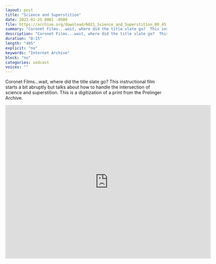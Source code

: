 ```yaml
---
layout: post
title: "Science and Superstition"
date: 2022-01-25 0001 -0500
file: https://archive.org/download/6021_Science_and_Superstition_00_45_46_21/6021_Science_and_Superstition_00_45_46_21.m4v
summary: "Coronet Films...wait, where did the title slate go?  This instructional film starts a bit abruptly but talks about how to handle the intersection of science and superstition.  This is a digitization of a print from the Prelinger Archive."
description: "Coronet Films...wait, where did the title slate go?  This instructional film starts a bit abruptly but talks about how to handle the intersection of science and superstition.  This is a digitization of a print from the Prelinger Archive."
duration: "8:15"
length: "495"
explicit: "no" 
keywords: "Internet Archive"
block: "no" 
categories: vodcast
voices: ""
---
```


Coronet Films...wait, where did the title slate go?  This instructional film starts a bit abruptly but talks about how to handle the intersection of science and superstition.  This is a digitization of a print from the Prelinger Archive.

<iframe src="https://archive.org/embed/6021_Science_and_Superstition_00_45_46_21" width="640" height="480" frameborder="0" webkitallowfullscreen="true" mozallowfullscreen="true" allowfullscreen></iframe>